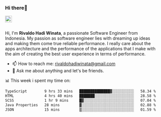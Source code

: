 ### Hi there👋
<a href="https://www.linkedin.com/in/rivaldohadiwinata/">
  <img align="left" alt="Rivaldo's LinkedIN" width="22px" src="https://upload.wikimedia.org/wikipedia/commons/8/81/LinkedIn_icon.svg" />
</a>

<br/>
<br/>

Hi, I'm **Rivaldo Hadi Winata**, a passionate Software Engineer from Indonesia. 
My passion as software engineer lies with dreaming up ideas and making them come true reliable performance. 
I really care about the apps architecture and the performance of the applications that I make with the aim of creating the best user experience in terms of performance.

- 📫 How to reach me: [rivaldohadiwinata@gmail.com](mailto:rivaldohadiwinata@gmail.com)
- 💬 Ask me about anything and let's be friends.

📊 This week i spent my time on:


<!--START_SECTION:waka-->

```txt
TypeScript        9 hrs 33 mins   ██████████████▓░░░░░░░░░░   58.34 %
HTML              4 hrs 40 mins   ███████░░░░░░░░░░░░░░░░░░   28.58 %
SCSS              1 hr 9 mins     █▓░░░░░░░░░░░░░░░░░░░░░░░   07.04 %
Java Properties   28 mins         ▓░░░░░░░░░░░░░░░░░░░░░░░░   02.88 %
JSON              15 mins         ▒░░░░░░░░░░░░░░░░░░░░░░░░   01.59 %
```

<!--END_SECTION:waka-->


<!--- 🔭 I’m currently working on Parnas FMS Project -->

<!--
**rivaldotjioe/rivaldotjioe** is a ✨ _special_ ✨ repository because its `README.md` (this file) appears on your GitHub profile.

Here are some ideas to get you started:

- 🔭 I’m currently working on ...
- 🌱 I’m currently learning ...
- 👯 I’m looking to collaborate on ...
- 🤔 I’m looking for help with ...
- 💬 Ask me about ...
- 📫 How to reach me: ...
- 😄 Pronouns: ...
- ⚡ Fun fact: ...
-->
